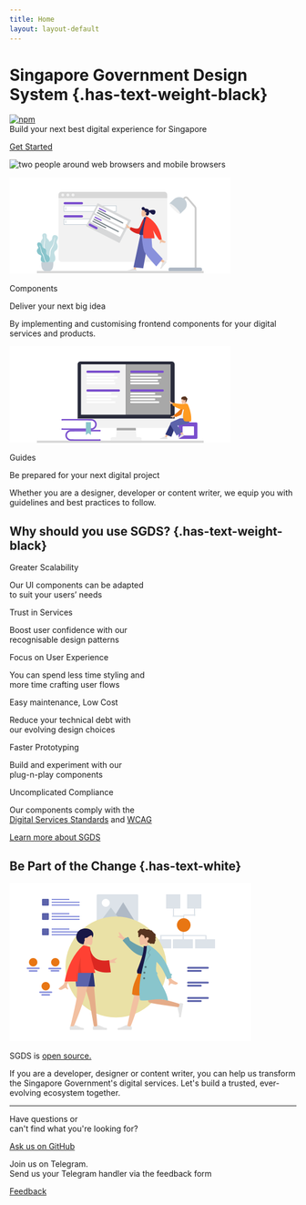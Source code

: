 ```yaml
--- 
title: Home 
layout: layout-default 
---
```


Singapore Government Design System {.has-text-weight-black}
==================================

[![npm](https://camo.githubusercontent.com/d67d0f2e78ffeaba0b1dec22e6d9d9d9207fa43a/68747470733a2f2f696d672e736869656c64732e696f2f6e706d2f762f736764732d676f76746563682e737667)](https://www.npmjs.com/package/sgds-govtech)
\
 Build your next best digital experience for Singapore

[Get Started](/docs/)

![two people around web browsers and mobile
browsers](/assets/img/bg_people.png)

[](/docs/)

![Components](/assets/img/bg_components.png)

Components

Deliver your next big idea

By implementing and customising frontend components for your digital
services and products.

[](/guides/)

![Guidelines](/assets/img/bg_guides.png)

Guides

Be prepared for your next digital project

Whether you are a designer, developer or content writer, we equip you
with guidelines and best practices to follow.

Why should you use SGDS? {.has-text-weight-black}
------------------------

Greater Scalability

Our UI components can be adapted \
 to suit your users’ needs

Trust in Services

Boost user confidence with our \
 recognisable design patterns

Focus on User Experience

You can spend less time styling and \
 more time crafting user flows

Easy maintenance, Low Cost

Reduce your technical debt with \
 our evolving design choices

Faster Prototyping

Build and experiment with our \
 plug-n-play components

Uncomplicated Compliance

Our components comply with the \
 [Digital Services
Standards](https://www.tech.gov.sg/digital-service-standards/) and
[WCAG](https://www.w3.org/WAI/standards-guidelines/wcag/)

[Learn more about SGDS](/about/)

Be Part of the Change {.has-text-white}
---------------------

![two ladies meeting](/assets/img/img_change.png)

SGDS is [open source.](https://github.com/govtechsg/sgds)

If you are a developer, designer or content writer, you can help us
transform the Singapore Government's digital services. Let's build a
trusted, ever-evolving ecosystem together.

* * * * *

Have questions or\
can't find what you're looking for?

[Ask us on GitHub](https://github.com/govtechsg/sgds/issues)

Join us on Telegram.\
Send us your Telegram handler via the feedback form

[Feedback]({{%20site.feedback_form%20}})
